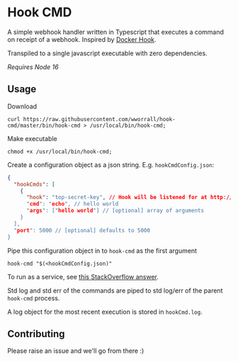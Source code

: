 # Hook CMD

A simple webhook handler written in Typescript that executes a command on receipt of a webhook. Inspired by [Docker Hook](https://github.com/schickling/docker-hook).

Transpiled to a single javascript executable with zero dependencies.

_Requires Node 16_

## Usage

Download

```console
curl https://raw.githubusercontent.com/wworrall/hook-cmd/master/bin/hook-cmd > /usr/local/bin/hook-cmd;
```

Make executable

```console
chmod +x /usr/local/bin/hook-cmd;
```

Create a configuration object as a json string. E.g. `hookCmdConfig.json`:

```json
{
  "hookCmds": [
    {
      "hook": "top-secret-key", // Hook will be listened for at http://localhost:<port>/<hook>",
      "cmd": "echo", // hello world
      "args": ["hello world"] // [optional] array of arguments
    }
  ],
  "port": 5000 // [optional] defaults to 5000
}
```

Pipe this configuration object in to `hook-cmd` as the first argument

```console
hook-cmd "$(<hookCmdConfig.json)"
```

To run as a service, see [this StackOverflow answer](https://stackoverflow.com/questions/4018154/how-do-i-run-a-node-js-app-as-a-background-service/29042953#29042953).

Std log and std err of the commands are piped to std log/err of the parent `hook-cmd` process.

A log object for the most recent execution is stored in `hookCmd.log`.

## Contributing

Please raise an issue and we'll go from there :)
